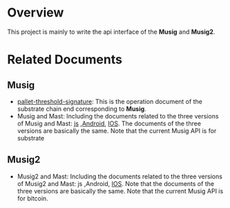 # Overview

This project is mainly to write the api interface of the **Musig**  and **Musig2**.



# Related Documents

## Musig

- [pallet-threshold-signature](https://github.com/chainx-org/threshold_signature/blob/main/pallets/threshold-signature/README.md): This is the operation document of the substrate chain end corresponding to **Musig**.
- Musig and Mast: Including  the documents related to the three versions of Musig and Mast: [js](https://github.com/chainx-org/threshold_signature_api/tree/main/js/MusigDemo#readme) ,[Android](https://github.com/chainx-org/threshold_signature_api/blob/main/java/MusigDemo/README.md), [IOS](https://github.com/chainx-org/threshold_signature_api/blob/main/swift/MusigDemo/README.md). The documents of the three versions are basically the same. Note that the current Musig API is for substrate

## Musig2

- Musig2 and Mast: Including  the documents related to the three versions of Musig2 and Mast: js ,Android, [IOS](https://github.com/chainx-org/threshold_signature_api/blob/main/swift/Musig2Demo/README.md). Note that the documents of the three versions are basically the same.  Note that the current Musig API is for bitcoin.
